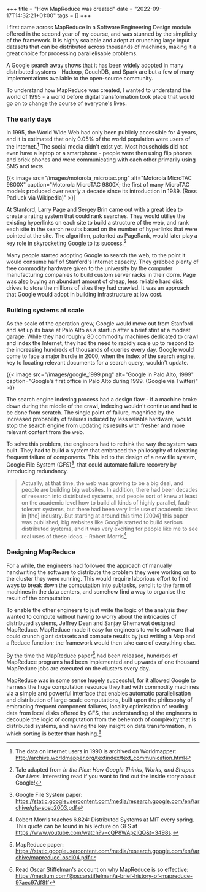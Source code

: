 +++
title = "How MapReduce was created"
date = "2022-09-17T14:32:21+01:00"
tags = []
+++

I first came across MapReduce in a Software Engineering Design module 
offered in the second year of my course, and was stunned by the simplicity 
of the framework. It is highly scalable and adept at crunching
large input datasets that can be distributed across thousands
of machines, making it a great choice for processing parallelisable 
problems.

A Google search away shows that it has been widely adopted in many distributed 
systems - Hadoop, CouchDB, and Spark are but a few of many implementations 
available to the open-source community.

To understand how MapReduce was created, I wanted to understand the world of 1995 - 
a world before digital transformation took place that would go on to change 
the course of everyone's lives.

### The early days

In 1995, the World Wide Web had only been publicly accessible for
4 years, and it is estimated that only 0.05% of the world population were users 
of the Internet.[^fn1] The social media didn't exist yet. Most 
households did not even have a laptop or a smartphone - people were then using 
flip phones and brick phones and were communicating with each other primarily
using SMS and texts.

{{< image
src="/images/motorola_microtac.png"
alt="Motorola MicroTAC 9800X" 
caption="Motorola MicroTAC 9800X; the first of many MicroTAC models produced over nearly a decade since its introduction in 1989. (Ross Padluck via Wikipedia)" >}}

At Stanford, Larry Page and Sergey Brin came out with a great idea to 
create a rating system that could rank searches. They would utilise the 
existing hyperlinks on each site to build a structure of the web, and rank 
each site in the search results based on the number of hyperlinks that were 
pointed at the site. The algorithm, patented as PageRank, would later play 
a key role in skyrocketing Google to its success.[^fn2]

Many people started adopting Google to search the web, to the point it
would consume half of Stanford's Internet capacity. They grabbed plenty of 
free commodity hardware given to the university by the computer manufacturing 
companies to build custom server racks in their dorm. Page was also buying an
abundant amount of cheap, less reliable hard disk drives to store the millions
of sites they had crawled. It was an approach that Google would adopt in 
building infrastructure at low cost. 

### Building systems at scale

As the scale of the operation grew, Google would move out from Stanford and 
set up its base at Palo Alto as a startup after a brief stint at a modest garage. 
While they had roughly 80 commodity machines dedicated to crawl and index the 
Internet, they had the need to rapidly scale up to respond to the increasing hundreds 
of thousands of queries every day. Google would come to face a major hurdle in 2000, when 
the index of the search engine, key to locating relevant documents for a search query, 
wouldn't update.

{{< image
src="/images/google_1999.png"
alt="Google in Palo Alto, 1999"
caption="Google's first office in Palo Alto during 1999. (Google via Twitter)" >}}

The search engine indexing process had a design flaw - if a machine broke down 
during the middle of the crawl, indexing wouldn't continue and had to be done 
from scratch. The single point of failure, magnified by the increased probability
of failures induced by less reliable hardware, would stop the search engine
from updating its results with fresher and more relevant content from the web.

To solve this problem, the engineers had to rethink the way the system was built.
They had to build a system that embraced the philosophy of tolerating frequent 
failure of components. This led to the design of a new file system, Google File
System (GFS)[^fn3], that could automate failure recovery by introducing redundancy. 

> Actually, at that time, the web was growing to be a big deal, and people are
> building big websites. In addition, there had been decades of research into 
> distributed systems, and people sort of knew at least on the academic level
> how to build all kinds of highly parallel, fault-tolerant systems, but there had
> been very little use of academic ideas in [the] industry. But starting at around
> this time [2004] this paper was published, big websites like Google started to
> build serious distributed systems, and it was very exciting for people like me
> to see real uses of these ideas. - Robert Morris[^fn4]

### Designing MapReduce

For a while, the engineers had followed the approach of manually handwriting 
the software to distribute the problem they were working on to the cluster they
were running. This would require laborious effort to find ways to break down
the computation into subtasks, send it to the farm of machines in the data centers,
and somehow find a way to organise the result of the computation. 

To enable the other engineers to just write the logic of the analysis they wanted
to compute without having to worry about the intricacies of distributed systems,
Jeffrey Dean and Sanjay Ghemawat designed MapReduce. MapReduce made it easy for
engineers to write software that could crunch giant datasets and compute results 
by just writing a Map and a Reduce function; the framework would then take care
of everything else. 

By the time the MapReduce paper[^fn5] had been released, hundreds of MapReduce programs
had been implemented and upwards of one thousand MapReduce jobs are executed on
the clusters every day. 

MapReduce was in some sense hugely successful, for it 
allowed Google to harness the huge computation resource they had with commodity
machines via a simple and powerful interface that enables automatic parallelisation
and distribution of large-scale computations, built upon the philosophy of 
embracing frequent component failures, locality optimisation of reading data
from local disks offered by GFS, the understanding of the engineers to 
decouple the logic of computation from the behemoth of complexity that is distributed 
systems, and having the key insight on data transformation, in which sorting is
better than hashing.[^fn6]


[^fn1]: The data on internet users in 1990 is archived on Worldmapper: 
http://archive.worldmapper.org/textindex/text_communication.html 

[^fn2]: Tale adapted from _In the Plex: How Google Thinks, Works, and Shapes Our Lives_.
Interesting read if you want to find out the inside story about Google!

[^fn3]: Google File System paper: https://static.googleusercontent.com/media/research.google.com/en//archive/gfs-sosp2003.pdf

[^fn4]: Robert Morris teaches 6.824: Distributed Systems at MIT every spring. 
This quote can be found in his lecture on GFS at https://www.youtube.com/watch?v=cQP8WApzIQQ&t=3498s.

[^fn5]: MapReduce paper: https://static.googleusercontent.com/media/research.google.com/en//archive/mapreduce-osdi04.pdf

[^fn6]: Read Oscar Stiffelman's account on why MapReduce is so effective:
https://medium.com/@oscarstiffelman/a-brief-history-of-mapreduce-97aec97df8ff